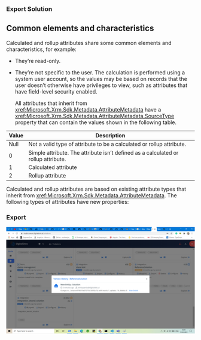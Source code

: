 ### Export Solution
## Common elements and characteristics  
 Calculated and rollup attributes share some common elements and characteristics, for example:  
  
- They’re read-only.  
  
- They’re not specific to the user. The calculation is performed using a system user account, so the values may be based on records that the user doesn’t otherwise have privileges to view, such as attributes that have field-level security enabled.  
  
  All attributes that inherit from <xref:Microsoft.Xrm.Sdk.Metadata.AttributeMetadata> have a <xref:Microsoft.Xrm.Sdk.Metadata.AttributeMetadata.SourceType> property that can contain the values shown in the following table.  
  
|                 Value                 |                                    Description                                     |
|---------------------------------------|------------------------------------------------------------------------------------|
| Null |       Not a valid type of attribute to be a calculated or rollup attribute.        |
|                   0                   | Simple attribute. The attribute isn’t defined as a calculated or rollup attribute. |
|                   1                   |                                Calculated attribute                                |
|                   2                   |                                  Rollup attribute                                  |
  
 Calculated and rollup attributes are based on existing attribute types that inherit from <xref:Microsoft.Xrm.Sdk.Metadata.AttributeMetadata>. The following types of attributes have new properties:  
  
  ### Export
   ![Export solution](./image/export-solution.png "Export solution")
